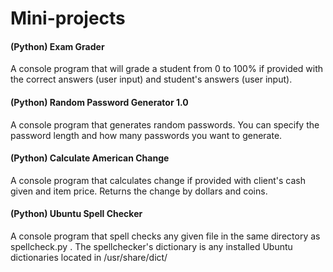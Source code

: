 Mini-projects
============

#### (Python) Exam Grader
A console program that will grade a student from 0 to 100% if provided with the correct answers (user input) and student's answers (user input).


#### (Python) Random Password Generator 1.0
A console program that generates random passwords. You can specify the password length and how many passwords you want to generate.

#### (Python) Calculate American Change
A console program that calculates change if provided with client's cash given
and item price. Returns the change by dollars and coins.

#### (Python) Ubuntu Spell Checker
A console program that spell checks any given file in the same directory as spellcheck.py . The spellchecker's dictionary is any installed Ubuntu dictionaries located in /usr/share/dict/